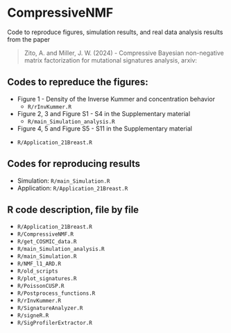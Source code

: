 # CompressiveNMF

Code to reproduce figures, simulation results, and real data analysis results from the paper 

> Zito, A. and Miller, J. W. (2024) - Compressive Bayesian non-negative matrix factorization for
mutational signatures analysis, arxiv:

## Codes to repreduce the figures:

* Figure 1 - Density of the Inverse Kummer and concentration behavior
  - `R/rInvKummer.R`
* Figure 2, 3 and Figure S1 - S4 in the Supplementary material
  - `R/main_Simulation_analysis.R`
* Figure 4, 5 and Figure S5 - S11 in the Supplementary material
 - `R/Application_21Breast.R`

## Codes for reproducing results

* Simulation: `R/main_Simulation.R`
* Application: `R/Application_21Breast.R`


## R code description, file by file

- `R/Application_21Breast.R`
- `R/CompressiveNMF.R`
- `R/get_COSMIC_data.R`
- `R/main_Simulation_analysis.R`
- `R/main_Simulation.R`
- `R/NMF_l1_ARD.R`
- `R/old_scripts`
- `R/plot_signatures.R`
- `R/PoissonCUSP.R`
- `R/Postprocess_functions.R`
- `R/rInvKummer.R`
- `R/SignatureAnalyzer.R`
- `R/signeR.R`
- `R/SigProfilerExtractor.R`


